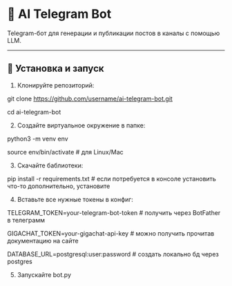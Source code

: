 # 🤖 AI Telegram Bot

Telegram-бот для генерации и публикации постов в каналы с помощью LLM.  

---

## 🚀 Установка и запуск

1. Клонируйте репозиторий:
   
git clone https://github.com/username/ai-telegram-bot.git

cd ai-telegram-bot

2. Создайте виртуальное окружение в папке:
   
python3 -m venv env

source env/bin/activate   # для Linux/Mac

3. Скачайте баблиотеки:
   
pip install -r requirements.txt # если потребуется в консоле установить что-то дополнительно, установите

4. Вставьте все нужные токены в конфиг:
   
TELEGRAM_TOKEN=your-telegram-bot-token # получить через BotFather в телеграмм

GIGACHAT_TOKEN=your-gigachat-api-key # можно получить прочитав документацию на сайте

DATABASE_URL=postgresql:user:password # создать локально бд через postgres

5. Запускайте bot.py
